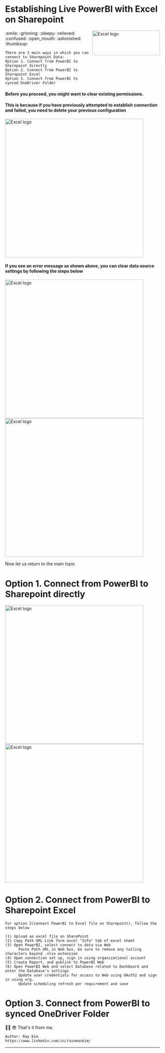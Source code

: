 # Establishing Live PowerBI with Excel on Sharepoint 
<img align="right" src="https://user-images.githubusercontent.com/62319355/110085335-efcdb100-7dcb-11eb-9e9b-77f2849154a8.png" width="220" height="80" alt="Excel logo">
:smile: :grinning: :sleepy: :relieved: :confused: :open_mouth: :astonished: :thumbsup:


```
There are 3 main ways in which you can connect to Sharepoint Data:
Option 1. Connect from PowerBI to Sharepoint directly
Option 2. Connect from PowerBI to Sharepoint Excel
Option 3. Connect from PowerBI to synced OneDriver Folder
```

#### Before you proceed, you might want to clear existing permissions.
#### This is because if you have previously attempted to establish connection and failed, you need to delete your previous configuration
<img align="center" src="https://user-images.githubusercontent.com/62319355/127885748-1f6857da-7a8c-4fe5-b2ad-1bca3b922bb4.png" width="450"  alt="Excel logo">

#### If you see an error message as shown above, you can clear data source settings by following the steps below
<img align="center" src="https://user-images.githubusercontent.com/62319355/127885756-34cc61f6-1cff-498a-a1e2-c70dcfb2f92f.png" width="450"  alt="Excel logo">
<img align="center" src="https://user-images.githubusercontent.com/62319355/127885767-ec8412ff-5e66-4274-b56a-ba7569bdb6e9.png" width="450"  alt="Excel logo">

Now let us return to the main topic


# Option 1. Connect from PowerBI to Sharepoint directly
<img align="center" src="https://user-images.githubusercontent.com/62319355/127896639-535fc2c7-41e1-4af7-97c4-a89b3b0e409c.PNG" width="450"  alt="Excel logo">
<img align="center" src="https://user-images.githubusercontent.com/62319355/127897308-fb5b4786-2a7d-44ed-8c49-236cf9902848.PNG" width="450"  alt="Excel logo">





# Option 2. Connect from PowerBI to Sharepoint Excel

```
For option 2(connect PowerBi to Excel file on Sharepoint), follow the steps below

(1) Upload an excel file on SharePoint
(2) Copy Path URL Link form excel "Info" tab of excel sheet
(3)	Open PowerBI, select connect to data via Web
	  Paste Path URL in Web box, be sure to remove any tailing characters beyond .xlsx extension
(4) Upon connection set up, sign in using organizational account
(5) Create Report, and publish to PowerBI Web
(6) Open PowerBI Web and select Database related to Dashboard and enter the Database's settings
	  Update user credentials for access to Web using OAuth2 and sign in using org.
	  Update scheduling refresh per requirement and save

```

# Option 3. Connect from PowerBI to synced OneDriver Folder







🎈🦾 😎 That's it from me. 
```
Author: Ray Kim
https://www.linkedin.com/in/rainmankim/
```
--------------------------------------------------------------------------------------------------------------------------------------------------
